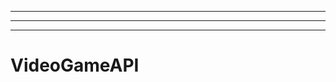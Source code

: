 ---------------
----------------------------------------------------------------------------------------------------
-------------------------------------------------------
# VideoGameAPI
